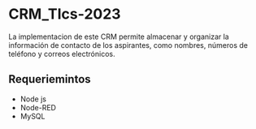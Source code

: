 # CRM_TIcs-2023
La implementacion de este CRM  permite almacenar y organizar la información de contacto de los aspirantes, como nombres, números de teléfono y correos electrónicos.


## Requeriemintos
- Node js
- Node-RED
- MySQL

